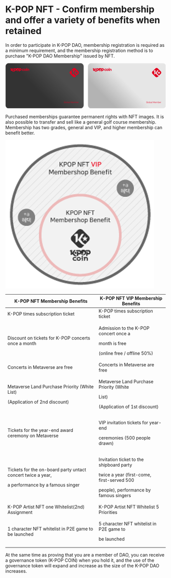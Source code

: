 # K-POP NFT - Confirm membership and offer a variety of benefits when retained

&#x20;In order to participate in K-POP DAO, membership registration is required as a minimum requirement, and the membership registration method is to purchase "K-POP DAO Membership" issued by NFT.



![Image (Example)](<../../../../../.gitbook/assets/image (10).png>)



&#x20;Purchased memberships guarantee permanent rights with NFT images. It is also possible to transfer and sell like a general golf course membership. Membership has two grades, general and VIP, and higher membership can benefit better.



![](<../../../../../.gitbook/assets/image (18).png>)



| K-POP NFT Membership Benefits                                                                             | K-POP NFT VIP Membership Benefits                                                                                                                        |
| --------------------------------------------------------------------------------------------------------- | -------------------------------------------------------------------------------------------------------------------------------------------------------- |
| K-POP times subscription ticket                                                                           |       K-POP times subscription ticket                                                                                                                    |
| Discount on tickets for K-POP concerts once a month                                                       | <p>      Admission to the K-POP concert once a</p><p>      month is free</p><p>      (online free / offline 50%)</p>                                     |
| Concerts in Metaverse are free                                                                            |      Concerts in Metaverse are free                                                                                                                      |
| <p>Metaverse Land Purchase Priority (White List)</p><p>(Application of 2nd discount)</p>                  | <p>     Metaverse Land Purchase Priority (White </p><p>     List)</p><p>    (Application of 1st discount)</p>                                            |
| Tickets for the year-end award ceremony on Metaverse                                                      | <p>    VIP invitation tickets for year-end </p><p>    ceremonies (500 people drawn)</p>                                                                  |
| <p>Tickets for the on-board party untact concert twice a year,</p><p>a performance by a famous singer</p> | <p>   Invitation ticket to the shipboard party </p><p>   twice a year (first-come, first-served 500 </p><p>   people), performance by famous singers</p> |
| K-POP Artist NFT one Whitelist(2nd) Assignment                                                            |    K-POP Artist NFT Whitelist 5 Priorities                                                                                                               |
| 1 character NFT whitelist in P2E game to be launched                                                      | <p>   5 character NFT whitelist in P2E game to </p><p>   be launched</p>                                                                                 |



&#x20;At the same time as proving that you are a member of DAO, you can receive a governance token (K-POP COIN) when you hold it, and the use of the governance token will expand and increase as the size of the K-POP DAO increases.
